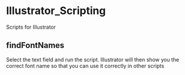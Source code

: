 # Illustrator_Scripting

Scripts for Illustrator

## findFontNames

Select the text field and run the script. Illustrator will then show you the correct font name so that you can use it correctly in other scripts
